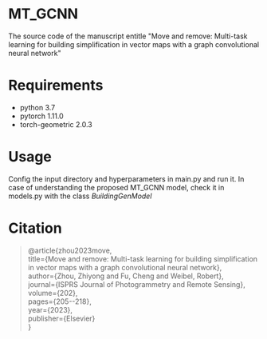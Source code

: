 # MT_GCNN

The source code of the manuscript entitle "Move and remove: Multi-task learning for building simplification in vector maps with a graph convolutional neural network"

# Requirements

* python 3.7
* pytorch 1.11.0
* torch-geometric 2.0.3

# Usage
Config the input directory and hyperparameters in main.py and run it. In case of understanding the proposed MT_GCNN model, check it in models.py with the class *BuildingGenModel*

# Citation
>@article{zhou2023move,  
>    title={Move and remove: Multi-task learning for building simplification in vector maps with a graph convolutional neural network},  
>    author={Zhou, Zhiyong and Fu, Cheng and Weibel, Robert},  
>    journal={ISPRS Journal of Photogrammetry and Remote Sensing},  
>    volume={202},  
>    pages={205--218},  
>    year={2023},  
>    publisher={Elsevier}  
>}
